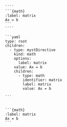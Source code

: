 `````{tabbed} Markup
````
```{math}
:label: matrix
Ax = b
```
````
`````

`````{tabbed} AST
```yaml
type: root
children:
  - type: mystDirective
    kind: math
    options:
      label: matrix
    value: Ax = b
    children:
      - type: math
        identifier: matrix
        label: matrix
        value: Ax = b

```
`````

`````{tabbed} Render

```{math}
:label: matrix
Ax = b
```

`````

